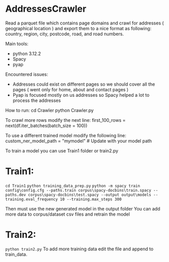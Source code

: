 # AddressesCrawler

Read a parquet file which contains page domains and crawl for addresses ( geographical location )  and export them to a nice format as following:
country, region, city, postcode, road, and road numbers. 

Main tools:
* python 3.12.2 
* Spacy
* pyap

Encountered issues:
* Addresses could exist on different pages so we should cover all the pages ( went only for home, about and contact pages )
* Pyap is focused mostly on us addresses so Spacy helped a lot to process the addresses


How to run:
cd Crawler
python Crawler.py

To crawl more rows modify the next line:
first_100_rows = next(df.iter_batches(batch_size = 100)) 

To use a different trained model modify the following line:
custom_ner_model_path = "mymodel"  # Update with your model path

To train a model you can use Train1 folder or train2.py

# Train1:
   `cd Train1`
   `python training_data_prep.py`
   `python -m spacy train config\config.cfg --paths.train corpus\spacy-docbins\train.spacy --paths.dev corpus\spacy-docbins\test.spacy --output output\models -- 
 training.eval_frequency 10 --training.max_steps 300`

Then must use the new generated model in the output folder
You can add more data to corpus/dataset csv files and retrain the model

# Train2:
`python train2.py`
To add more training data edit the file and append to train_data.




